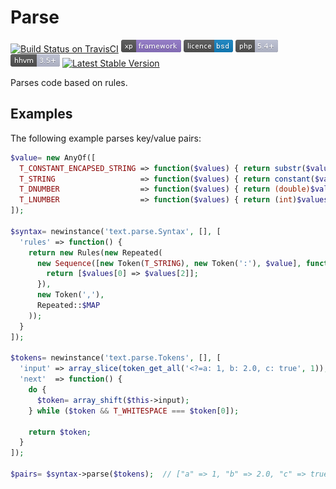 Parse
=====

[![Build Status on TravisCI](https://secure.travis-ci.org/xp-forge/parse.svg)](http://travis-ci.org/xp-forge/parse)
[![XP Framework Mdodule](https://raw.githubusercontent.com/xp-framework/web/master/static/xp-framework-badge.png)](https://github.com/xp-framework/core)
[![BSD Licence](https://raw.githubusercontent.com/xp-framework/web/master/static/licence-bsd.png)](https://github.com/xp-framework/core/blob/master/LICENCE.md)
[![Required PHP 5.4+](https://raw.githubusercontent.com/xp-framework/web/master/static/php-5_4plus.png)](http://php.net/)
[![Required HHVM 3.5+](https://raw.githubusercontent.com/xp-framework/web/master/static/hhvm-3_5plus.png)](http://hhvm.com/)
[![Latest Stable Version](https://poser.pugx.org/xp-forge/parse/version.png)](https://packagist.org/packages/xp-forge/parse)

Parses code based on rules.

Examples
--------
The following example parses key/value pairs:

```php
$value= new AnyOf([
  T_CONSTANT_ENCAPSED_STRING => function($values) { return substr($values[0], 1, -1); },
  T_STRING                   => function($values) { return constant($values[0]); },
  T_DNUMBER                  => function($values) { return (double)$values[0]; },
  T_LNUMBER                  => function($values) { return (int)$values[0]; }
]);

$syntax= newinstance('text.parse.Syntax', [], [
  'rules' => function() {
    return new Rules(new Repeated(
      new Sequence([new Token(T_STRING), new Token(':'), $value], function($values) {
        return [$values[0] => $values[2]];
      }),
      new Token(','),
      Repeated::$MAP
    ));
  }
]);

$tokens= newinstance('text.parse.Tokens', [], [
  'input' => array_slice(token_get_all('<?=a: 1, b: 2.0, c: true', 1)),
  'next'  => function() {
    do {
      $token= array_shift($this->input);
    } while ($token && T_WHITESPACE === $token[0]);

    return $token;
  }
]);

$pairs= $syntax->parse($tokens);  // ["a" => 1, "b" => 2.0, "c" => true]
```
